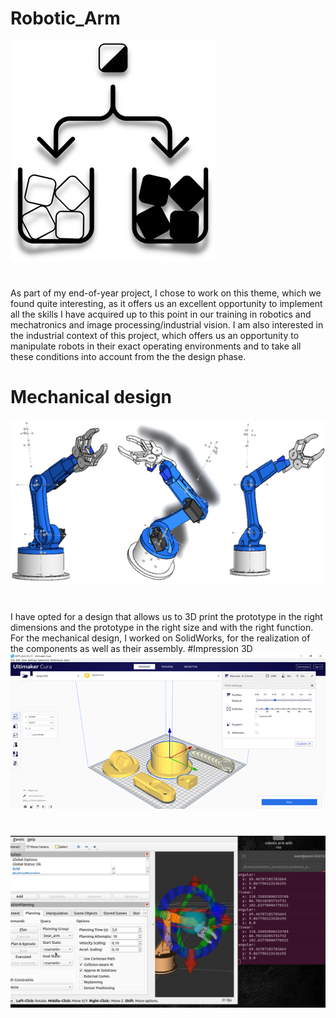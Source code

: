 # Robotic_Arm
![tri](tri.png)
# 
As part of my end-of-year project, I chose to work on this theme,
which we found quite interesting, as it offers us an excellent opportunity to
implement all the skills I have acquired up to this point in our training in robotics and mechatronics and image processing/industrial vision.
I am also interested in the industrial context of this project, which offers us an opportunity to manipulate robots in their exact operating environments and to take all these conditions into account from the the design phase.
# Mechanical design
![rob](rob.png)
# 
I have opted for a design that allows us to 3D print the prototype in the right dimensions and
the prototype in the right size and with the right function.
For the mechanical design, I worked on SolidWorks, for the realization of the components as well as their assembly. 
#Impression 3D
![print](print.Png)
#  
![simulation](simulation.png)
